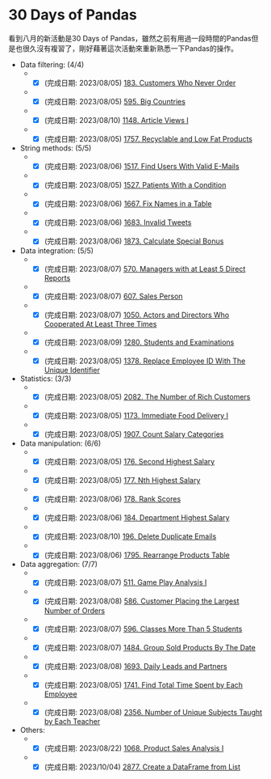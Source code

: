 # 30 Days of Pandas
看到八月的新活動是30 Days of Pandas，雖然之前有用過一段時間的Pandas但是也很久沒有複習了，剛好藉著這次活動來重新熟悉一下Pandas的操作。  

* Data filtering:  (4/4)  
  * -[x] (完成日期: 2023/08/05) <a href="183/Customers_Who_Never_Order.ipynb">183. Customers Who Never Order </a>
  * -[x] (完成日期: 2023/08/05) <a href="595/Big_Countries.ipynb">595. Big Countries </a>
  * -[x] (完成日期: 2023/08/10) <a href="1148/Article_Views_I.ipynb">1148. Article Views I </a>
  * -[x] (完成日期: 2023/08/05) <a href="1757/Recyclable_and_Low_Fat_Products.ipynb">1757. Recyclable and Low Fat Products </a>

* String methods: (5/5)  
  * -[x] (完成日期: 2023/08/06) <a href="1517/Find_Users_With_Valid_E-Mails.ipynb">1517. Find Users With Valid E-Mails </a>
  * -[x] (完成日期: 2023/08/05) <a href="1527/Patients_With_a_Condition.ipynb">1527. Patients With a Condition </a>
  * -[x] (完成日期: 2023/08/06) <a href="1667/Fix Names_in_a_Table.ipynb">1667. Fix Names in a Table </a>
  * -[x] (完成日期: 2023/08/06) <a href="1683/Invalid_Tweets.ipynb">1683. Invalid Tweets </a>
  * -[x] (完成日期: 2023/08/06) <a href="1873/Calculate_Special_Bonus.ipynb">1873. Calculate Special Bonus </a>

* Data integration:  (5/5)
  * -[x] (完成日期: 2023/08/07) <a href="570/Managers_with_at_Least_5_Direct_Reports.ipynb">570. Managers with at Least 5 Direct Reports </a>
  * -[x] (完成日期: 2023/08/07) <a href="607/Sales_Person.ipynb">607. Sales Person </a>
  * -[x] (完成日期: 2023/08/07) <a href="607/Actors_and_Directors_Who_Cooperated_At_Least_Three_Times.ipynb">1050. Actors and Directors Who Cooperated At Least Three Times </a>
  * -[x] (完成日期: 2023/08/09) <a href="1280/Students_and_Examinations.ipynb">1280. Students and Examinations </a>
  * -[x] (完成日期: 2023/08/05) <a href="1378/Replace_Employee_ID_With_The_Unique_Identifier.ipynb">1378. Replace Employee ID With The Unique Identifier </a>

* Statistics:  (3/3)
  * -[x] (完成日期: 2023/08/05) <a href="2082/The_Number_of_Rich_Customers.ipynb">2082. The Number of Rich Customers </a>
  * -[x] (完成日期: 2023/08/05) <a href="1173/Immediate_Food_Delivery_I.ipynb">1173. Immediate Food Delivery I </a>
  * -[x] (完成日期: 2023/08/05) <a href="1907/Count_Salary_Categories.ipynb">1907. Count Salary Categories </a>

* Data manipulation:  (6/6)
  * -[x] (完成日期: 2023/08/05) <a href="176/Second_Highest_Salary.ipynb">176. Second Highest Salary </a>
  * -[x] (完成日期: 2023/08/05) <a href="177/Nth_Highest_Salary.ipynb">177. Nth Highest Salary </a>
  * -[x] (完成日期: 2023/08/06) <a href="178/Rank_Scores.ipynb">178. Rank Scores </a>
  * -[x] (完成日期: 2023/08/06) <a href="184/Department_Highest_Salary.ipynb">184. Department Highest Salary </a>
  * -[x] (完成日期: 2023/08/10) <a href="196/Delete_Duplicate_Emails.ipynb">196. Delete Duplicate Emails </a>
  * -[x] (完成日期: 2023/08/06) <a href="1795/Rearrange_Products_Table.ipynb">1795. Rearrange Products Table </a>

* Data aggregation:  (7/7)
  * -[x] (完成日期: 2023/08/07) <a href="511/Game_Play_Analysis_I.ipynb">511. Game Play Analysis I </a>
  * -[x] (完成日期: 2023/08/08) <a href="586/Customer_Placing_the_Largest_Number_of_Orders.ipynb">586. Customer Placing the Largest Number of Orders </a>
  * -[x] (完成日期: 2023/08/07) <a href="596/Classes_More_Than_5_Students.ipynb">596. Classes More Than 5 Students </a>
  * -[x] (完成日期: 2023/08/07) <a href="1484/Group_Sold_Products_By_The_Date.ipynb">1484. Group Sold Products By The Date </a>
  * -[x] (完成日期: 2023/08/08) <a href="1693/Daily_Leads_and_Partners.ipynb">1693. Daily Leads and Partners </a>
  * -[x] (完成日期: 2023/08/05) <a href="1741/Find_Total_Time_Spent_by_Each_Employee.ipynb">1741. Find Total Time Spent by Each Employee </a>
  * -[x] (完成日期: 2023/08/08) <a href="2356/Number_of_Unique_Subjects_Taught_by_Each_Teacher.ipynb">2356. Number of Unique Subjects Taught by Each Teacher </a>

* Others:  
  * -[x] (完成日期: 2023/08/22) <a href="1068/Product_Sales_Analysis_I.ipynb">1068. Product Sales Analysis I </a>
  * -[x] (完成日期: 2023/10/04) <a href="2877/Create_a_DataFrame_from_List.ipynb">2877. Create a DataFrame from List </a> 
